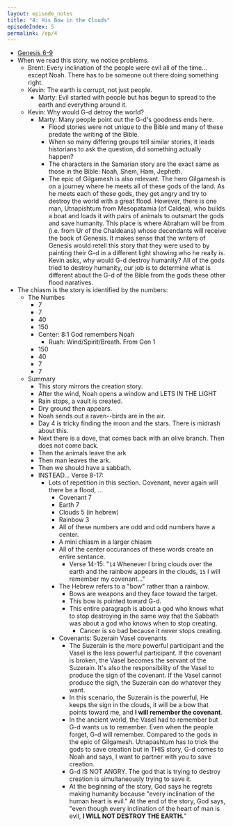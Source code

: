 ```yaml
---
layout: episode_notes
title: "4: His Bow in the Clouds"
episodeIndex: 5
permalink: /ep/4
---
```

- [Genesis 6-9](https://my.bible.com/bible/111/GEN.6.NIV)
- When we read this story, we notice problems.
  - Brent: Every inclination of the people were evil all of the time... except Noah. There has to be someone out there doing something right.
  - Kevin: The earth is corrupt, not just people.
    - Marty: Evil started with people but has begun to spread to the earth and everything around it.
  - Kevin: Why would G-d detroy the world?
    - Marty: Many people point out the G-d's goodness ends here.
      - Flood stories were not unique to the Bible and many of these predate the writing of the Bible.
      - When so many differing groups tell similar stories, it leads historians to ask the question, did something actually happen?
      - The characters in the Samarian story are the exact same as those in the Bible: Noah, Shem, Ham, Jepheth.
      - The epic of Gilgamesh is also relevant. The hero Gilgamesh is on a journey where he meets all of these gods of the land. As he meets each of these gods, they get angry and try to destroy the world with a great flood. However, there is one man, Utnapishtum from Mesopatamia (of Caldea), who builds a boat and loads it with pairs of animals to outsmart the gods and save humanity. This place is where Abraham will be from (i.e. from Ur of the Chaldeans) whose decendants will receive the book of Genesis. It makes sense that the writers of Genesis would retell this story that they were used to by painting their G-d in a different light showing who he really is. Kevin asks, why would G-d destroy humanity? All of the gods tried to destroy humanity, our job is to determine what is different about the G-d of the Bible from the gods these other flood naratives.
- The chiasm is the story is identified by the numbers:
  - The Numbes
    - 7
    - 7
    - 40
    - 150
    - Center: 8:1 God remembers Noah
      - Ruah: Wind/Spirit/Breath. From Gen 1
    - 150
    - 40
    - 7
    - 7
  - Summary
    - This story mirrors the creation story.
    - After the wind, Noah opens a window and LETS IN THE LIGHT
    - Rain stops, a vault is created.
    - Dry ground then appears.
    - Noah sends out a raven--birds are in the air.
    - Day 4 is tricky finding the moon and the stars. There is midrash about this.
    - Next there is a dove, that comes back with an olive branch. Then does not come back.
    - Then the animals leave the ark
    - Then man leaves the ark.
    - Then we should have a sabbath.
    - INSTEAD... Verse 8-17:
      - Lots of repetition in this section. Covenant, never again will there be a flood, ...
        - Covenant 7
        - Earth 7
        - Clouds 5 (in hebrew)
        - Rainbow 3
        - All of these numbers are odd and odd numbers have a center. 
        - A mini chiasm in a larger chiasm
        - All of the center occurances of these words create an entire sentance.
          - Verse 14-15: "`14` Whenever I bring clouds over the earth and the rainbow appears in the clouds, `15` I will remember my covenant..."
        - The Hebrew refers to a "bow" rather than a rainbow.
          - Bows are weapons and they face toward the target.
          - This bow is pointed toward G-d.
          - This entire paragraph is about a god who knows what to stop destroying in the same way that the Sabbath was about a god who knows when to stop creating.
            - Cancer is so bad because it never stops creating.
        - Covenants: Suzerain Vasel covenants
          - The Suzerain is the more powerful participant and the Vasel is the less powerful participant. If the covenant is broken, the Vasel becomes the servant of the Suzerain. It's also the responsibility of the Vasel to produce the sign of the covenant. If the Vasel cannot produce the sigh, the Suzerain can do whatever they want.
          - In this scenario, the Suzerain is the powerful, He keeps the sign in the clouds, it will be a bow that points toward me, and **I will remember the covenant**.
          - In the ancient world, the Vasel had to remember but G-d wants us to remember. Even when the people forget, G-d will remember. Compared to the gods in the epic of Gilgamesh. Utnapashtum has to trick the gods to save creation but in THIS story, G-d comes to Noah and says, I want to partner with you to save creation.
          - G-d IS NOT ANGRY. The god that is trying to destroy creation is simultaneously trying to save it.
          - At the beginning of the story, God says he regrets making humanity because "every inclination of the human heart is evil." At the end of the story, God says, "even though every inclination of the heart of man is evil, **I WILL NOT DESTROY THE EARTH.**"
